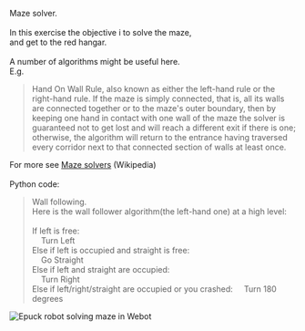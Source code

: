 Maze solver.<br>
<br>
In this exercise the objective i to solve the maze, <br>
and get to the red hangar.<br>
<br>
A number of algorithms might be useful here.<br>
E.g.<br>
<blockquote>Hand On Wall Rule, also known as either the left-hand rule or the right-hand rule. If the maze is simply connected, that is, all its walls are connected together or to the maze's outer boundary, then by keeping one hand in contact with one wall of the maze the solver is guaranteed not to get lost and will reach a different exit if there is one; otherwise, the algorithm will return to the entrance having traversed every corridor next to that connected section of walls at least once.
</blockquote>
For more see <a href="https://en.wikipedia.org/wiki/Maze-solving_algorithm" target="_blank">Maze solvers</a> (Wikipedia)<br>
<br>
Python code:<br>
<blockquote>
Wall following.<br>
Here is the wall follower algorithm(the left-hand one) at a high level:<br>
<br>
If left is free:<br>
&nbsp; &nbsp; Turn Left<br>
Else if left is occupied and straight is free:<br>
&nbsp; &nbsp; Go Straight<br>
Else if left and straight are occupied:<br>
&nbsp; &nbsp; Turn Right <br>
Else if left/right/straight are occupied or you crashed:  
&nbsp; &nbsp; Turn 180 degrees<br>
</blockquote>

 <img src="TinyMaze.jpg" alt="Epuck robot solving maze in Webot"> 
